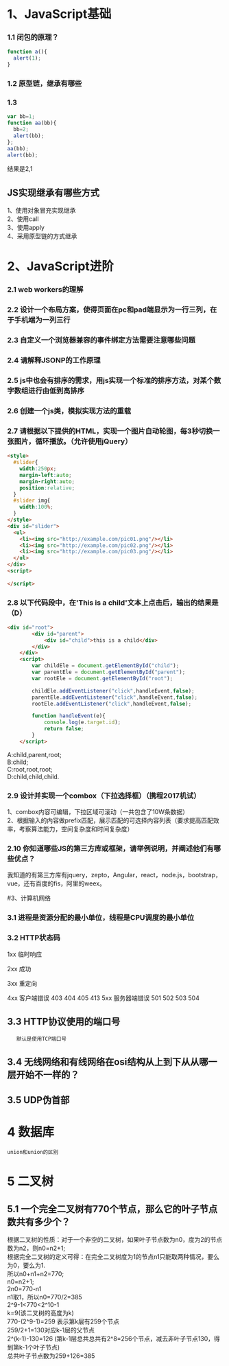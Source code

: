 # 1、JavaScript基础
### 1.1 闭包的原理？
```javascript
function a(){
  alert(1);
}
```

### 1.2 原型链，继承有哪些

### 1.3
```javascript
var bb=1;
function aa(bb){
  bb=2;
  alert(bb);
};
aa(bb);
alert(bb);
```
结果是2,1

## JS实现继承有哪些方式
1、使用对象冒充实现继承  
2、使用call  
3、使用apply  
4、采用原型链的方式继承  

# 2、JavaScript进阶

### 2.1 web workers的理解  

### 2.2 设计一个布局方案，使得页面在pc和pad端显示为一行三列，在于手机端为一列三行  

### 2.3 自定义一个浏览器兼容的事件绑定方法需要注意哪些问题  

### 2.4 请解释JSONP的工作原理  

### 2.5 js中也会有排序的需求，用js实现一个标准的排序方法，对某个数字数组进行由低到高排序  

### 2.6 创建一个js类，模拟实现方法的重载

### 2.7 请根据以下提供的HTML，实现一个图片自动轮图，每3秒切换一张图片，循环播放。（允许使用jQuery）
```html
<style>
  #slider{
    width:250px;
    margin-left:auto;
    margin-right:auto;
    position:relative;
  }
  #slider img{
    width:100%;
  }
</style>
<div id="slider">
  <ul>
    <li><img src="http://example.com/pic01.png"/></li>
    <li><img src="http://example.com/pic02.png"/></li>
    <li><img src="http://example.com/pic03.png"/></li>
  </ul>
</div>
<script>
  
</script>
```
### 2.8 以下代码段中，在'This is a child'文本上点击后，输出的结果是（D）
```html
<div id="root">
		<div id="parent">
			<div id="child">this is a child</div>
		</div>
	</div>
	<script>
		var childEle = document.getElementById("child");
		var parentEle = document.getElementById("parent");
		var rootEle = document.getElementById("root");

		childEle.addEventListener("click",handleEvent,false);
		parentEle.addEventListener("click",handleEvent,false);
		rootEle.addEventListener("click",handleEvent,false);

		function handleEvent(e){
			console.log(e.target.id);
			return false;
		}
	</script>
```
A:child,parent,root;  
B:child;  
C:root,root,root;  
D:child,child,child.  

### 2.9 设计并实现一个combox（下拉选择框）（携程2017机试）  
1、combox内容可编辑，下拉区域可滚动（一共包含了10W条数据）  
2、根据输入的内容做prefix匹配，展示匹配的可选择内容列表（要求提高匹配效率，考察算法能力，空间复杂度和时间复杂度）

### 2.10 你知道哪些JS的第三方库或框架，请举例说明，并阐述他们有哪些优点？  
我知道的有第三方库有jquery，zepto，Angular，react，node.js，bootstrap，vue，还有百度的fis，阿里的weex。


#3、计算机网络

### 3.1 进程是资源分配的最小单位，线程是CPU调度的最小单位
### 3.2 HTTP状态码
1xx 临时响应

2xx 成功


3xx 重定向

4xx 客户端错误
403
404
405
413
5xx 服务器端错误
501
502
503
504
## 3.3 HTTP协议使用的端口号
       默认是使用TCP端口号
## 3.4 无线网络和有线网络在osi结构从上到下从从哪一层开始不一样的？

## 3.5 UDP伪首部
# 4 数据库

    union和union的区别
# 5 二叉树

## 5.1 一个完全二叉树有770个节点，那么它的叶子节点数共有多少个？  
根据二叉树的性质：对于一个非空的二叉树，如果叶子节点数为n0，度为2的节点数为n2，则n0=n2+1;  
根据完全二叉树的定义可得：在完全二叉树度为1的节点n1只能取两种情况，要么为0，要么为1.  
所以n0+n1+n2=770;  
n0=n2+1;  
2n0=770-n1  
n1取1，所以n0=770/2=385  
2^9-1<770<2^10-1  
k=9(该二叉树的高度为k)  
770-(2^9-1)=259 表示第k层有259个节点  
259/2+1=130对应k-1层的父节点  
2^(k-1)-130=126 (第k-1层总共总共有2^8=256个节点，减去非叶子节点130，得到第k-1个叶子节点)  
总共叶子节点数为259+126=385



